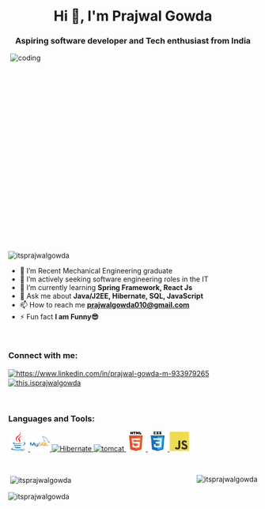 <h1 align="center">Hi 👋, I'm Prajwal Gowda</h1>
<h3 align="center">Aspiring software developer and Tech enthusiast from India</h3>

<img align="right" alt="coding" width="500" height="400" src="https://camo.githubusercontent.com/9792d43627b178fd4a45bcabb3647d7b34a62d64baf96a19abf6ea19d5cea8dd/68747470733a2f2f63646e2e6472696262626c652e636f6d2f75736572732f313138373833362f73637265656e73686f74732f363533393432392f70726f6772616d65722e676966">

<p align="left"> <img src="https://komarev.com/ghpvc/?username=itsprajwalgowda&label=Profile%20views&color=0e75b6&style=flat" alt="itsprajwalgowda" /> </p>

- 🔭 I’m Recent Mechanical Engineering graduate 
- 🤝 I’m actively seeking software engineering roles in the IT
- 🌱 I’m currently learning **Spring Framework, React Js**
- 💬 Ask me about **Java/J2EE, Hibernate, SQL, JavaScript**
- 📫 How to reach me **prajwalgowda010@gmail.com**
- ⚡ Fun fact **I am Funny😎**
<br>
<h3 align="left">Connect with me:</h3>
<p align="left">
<a href="https://linkedin.com/in/https://www.linkedin.com/in/prajwal-gowda-m-933979265" target="blank"><img align="center" src="https://raw.githubusercontent.com/rahuldkjain/github-profile-readme-generator/master/src/images/icons/Social/linked-in-alt.svg" alt="https://www.linkedin.com/in/prajwal-gowda-m-933979265" height="30" width="40" /></a>
<a href="https://instagram.com/this.isprajwalgowda" target="blank"><img align="center" src="https://raw.githubusercontent.com/rahuldkjain/github-profile-readme-generator/master/src/images/icons/Social/instagram.svg" alt="this.isprajwalgowda" height="30" width="40" /></a>
</p>
<br>
<h3 align="left">Languages and Tools:</h3>
<p align="left"> 
  <a href="https://www.java.com" target="_blank" rel="noreferrer"> 
    <img src="https://raw.githubusercontent.com/devicons/devicon/master/icons/java/java-original.svg" alt="java" width="40" height="40"/> </a>
    <a href="https://www.mysql.com/" target="_blank" rel="noreferrer"> <img src="https://raw.githubusercontent.com/devicons/devicon/master/icons/mysql/mysql-original-wordmark.svg" alt="mysql" width="40" height="40"/> </a>
   <a href target="_blank" rel="noreferrer"> <img src="https://www.javatpoint.com/images/hibernate/hibernate2.png" alt="Hibernate" width="40" height="40"/> </a> 
  <a href target="_blank" rel="noreferrer"> <img src="https://encrypted-tbn0.gstatic.com/images?q=tbn:ANd9GcTUhlxtV-vkTfddPJozlLDb56JLzYc0wyjSQQMgPa4Gew&s" alt="tomcat" width="40" height="40"/> </a>
   <a href="https://www.w3.org/html/" target="_blank" rel="noreferrer"> <img src="https://raw.githubusercontent.com/devicons/devicon/master/icons/html5/html5-original-wordmark.svg" alt="html5" width="40" height="40"/> </a>
  <a href="https://www.w3schools.com/css/" target="_blank" rel="noreferrer"> 
  <img src="https://raw.githubusercontent.com/devicons/devicon/master/icons/css3/css3-original-wordmark.svg" alt="css3" width="40" height="40"/> </a> 
    <a href="https://developer.mozilla.org/en-US/docs/Web/JavaScript" target="_blank" rel="noreferrer"> 
      <img src="https://raw.githubusercontent.com/devicons/devicon/master/icons/javascript/javascript-original.svg" alt="javascript" width="40" height="40"/> </a>  
</p>
<br>
<p><img align="right" src="https://github-readme-stats.vercel.app/api/top-langs?username=itsprajwalgowda&show_icons=true&locale=en&layout=compact" alt="itsprajwalgowda" /></p>

<p>&nbsp;<img align="center" src="https://github-readme-stats.vercel.app/api?username=itsprajwalgowda&show_icons=true&locale=en" alt="itsprajwalgowda" /></p>

<p><img align="center" src="https://github-readme-streak-stats.herokuapp.com/?user=itsprajwalgowda&" alt="itsprajwalgowda" /></p>
